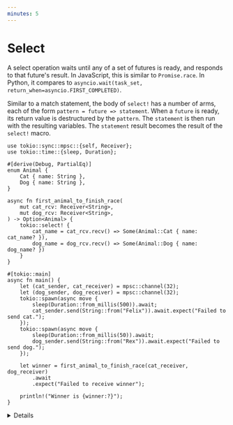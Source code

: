 ```yaml
---
minutes: 5
---
```


# Select

A select operation waits until any of a set of futures is ready, and responds to
that future's result. In JavaScript, this is similar to `Promise.race`. In
Python, it compares to
`asyncio.wait(task_set, return_when=asyncio.FIRST_COMPLETED)`.

Similar to a match statement, the body of `select!` has a number of arms, each
of the form `pattern = future => statement`. When a `future` is ready, its
return value is destructured by the `pattern`. The `statement` is then run with
the resulting variables. The `statement` result becomes the result of the
`select!` macro.

```rust,editable,compile_fail
use tokio::sync::mpsc::{self, Receiver};
use tokio::time::{sleep, Duration};

#[derive(Debug, PartialEq)]
enum Animal {
    Cat { name: String },
    Dog { name: String },
}

async fn first_animal_to_finish_race(
    mut cat_rcv: Receiver<String>,
    mut dog_rcv: Receiver<String>,
) -> Option<Animal> {
    tokio::select! {
        cat_name = cat_rcv.recv() => Some(Animal::Cat { name: cat_name? }),
        dog_name = dog_rcv.recv() => Some(Animal::Dog { name: dog_name? })
    }
}

#[tokio::main]
async fn main() {
    let (cat_sender, cat_receiver) = mpsc::channel(32);
    let (dog_sender, dog_receiver) = mpsc::channel(32);
    tokio::spawn(async move {
        sleep(Duration::from_millis(500)).await;
        cat_sender.send(String::from("Felix")).await.expect("Failed to send cat.");
    });
    tokio::spawn(async move {
        sleep(Duration::from_millis(50)).await;
        dog_sender.send(String::from("Rex")).await.expect("Failed to send dog.");
    });

    let winner = first_animal_to_finish_race(cat_receiver, dog_receiver)
        .await
        .expect("Failed to receive winner");

    println!("Winner is {winner:?}");
}
```

<details>

- In this example, we have a race between a cat and a dog.
  `first_animal_to_finish_race` listens to both channels and will pick whichever
  arrives first. Since the dog takes 50ms, it wins against the cat that take
  500ms.

- You can use `oneshot` channels in this example as the channels are supposed to
  receive only one `send`.

- Try adding a deadline to the race, demonstrating selecting different sorts of
  futures.

- Note that `select!` drops unmatched branches, which cancels their futures. It
  is easiest to use when every execution of `select!` creates new futures.

  - An alternative is to pass `&mut future` instead of the future itself, but
    this can lead to issues, further discussed in the pinning slide.

</details>
